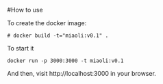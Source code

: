 #How to use

To create the docker image:

```
# docker build -t="miaoli:v0.1" .
```

To start it

```
docker run -p 3000:3000 -t miaoli:v0.1
```

And then, visit http://localhost:3000 in your browser.
